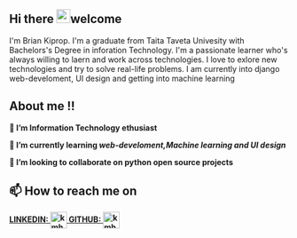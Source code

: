 <!-- welcome message -->  
<h2>Hi there <img src="https://media.giphy.com/media/hvRJCLFzcasrR4ia7z/giphy.gif" width="25px">welcome</h2>
<p>I'm Brian Kiprop. I'm a graduate from Taita Taveta Univesity with Bachelors's Degree in inforation Technology.
I'm a passionate learner who's always willing to laern and work across technologies.
I love to exlore new technologies and try to solve real-life problems.
I am currently into django web-develoment, UI design and getting into machine learning</p>
<h2><b>About me !!<b></h3>  
<P> 👀 I’m Information Technology ethusiast</P>
<P> 🌱 I’m currently learning <b><i>web-develoment,Machine learning and UI design</i></b></P>
<P> 💞️ I’m looking to collaborate on python open source projects</P>
<h2><b> 📫 How to reach me on</b></h2>
<a href="https://linkedin.com/in/" target="blank">
<P style="font-size=30px;padding:10x;color:black;" height="30">LINKEDIN: <img align="center" src="https://github.com/kmhmubin/kmhmubin/blob/master/assets/linkedin.svg" alt="kmhmubin" height="30" width="30" />
</a>
<a href="https://github.com/briankiprop" target="blank">
GITHUB: <img align="center" src="https://github.githubassets.com/images/modules/open_graph/github-mark.png" alt="kmhmubin" height="30" width="30" />
</a></p>
<!---
briankiprop/briankiprop is a ✨ special ✨ repository because its `README.md` (this file) appears on your GitHub profile.
You can click the Preview link to take a look at your changes.
--->

